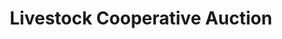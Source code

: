 ---
title: "Livestock Cooperative Auction"
url: /hackettstown/livestock-cooperative-auction/
shop: Auktionshaus
---